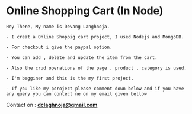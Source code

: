 # Online Shopping Cart (In Node)

    Hey There, My name is Devang Langhnoja.

    - I creat a Online Shoppig cart project, I used Nodejs and MongoDB.
    
    - For checkout i give the paypal option.
    
    - You can add , delete and update the item from the cart.

    - Also the crud operations of the page , product , category is used.
    
    - I'm begginer and this is the my first project.
    
    - If you like my poroject please comment down below and if you have any query you can contect ne on my email given bellow  
  
Contact on :  **dclaghnoja@gmail.com** 
